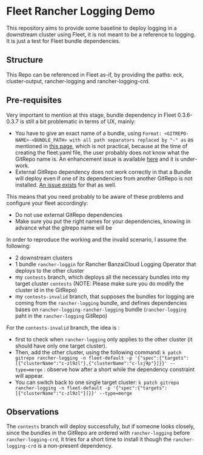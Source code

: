 # Fleet Rancher Logging Demo
This repository aims to provide some baseline to deploy logging in a downstream cluster using Fleet, it is not meant to be a reference to logging. It is just a test for Fleet bundle dependencies.

## Structure
This Repo can be referenced in Fleet as-if, by providing the paths: eck, cluster-output, rancher-logging and rancher-logging-crd.

## Pre-requisites
Very important to mention at this stage, bundle dependency in Fleet 0.3.6-0.3.7 is still a bit problematic in terms of UX, mainly:
- You have to give an exact name of a bundle, using `Format: <GITREPO-NAME>-<BUNDLE_PATH> with all path separators replaced by "-" as` as mentioned in [this page](https://fleet.rancher.io/gitrepo-structure/#fleetyaml), which is not practical, because at the time of creating the fleet.yaml file, the user probably does not know what the GitRepo name is. An enhancement issue is available [here](https://github.com/rancher/fleet/pull/552#issuecomment-930645572) and it is under-work.
- External GitRepo dependency does not work correctly in that a Bundle will deploy even if one of its dependencies from another GitRepo is not installed. [An issue exists](https://github.com/rancher/fleet/issues/486) for that as well.

This means that you need probably to be aware of these problems and configure your fleet accordingly:
- Do not use external GitRepo dependencies
- Make sure you put the right names for your dependencies, knowing in advance what the gitrepo name will be

In order to reproduce the working and the invalid scenario, I assume the following:
- 2 downstream clusters
- 1 bundle `rancher-loggin` for Rancher BanzaiCloud Logging Operator that deploys to the other cluster
- my `contests` branch, which deploys all the necessary bundles into my target cluster `contests` (NOTE: Please make sure you do modify the cluster id in the GitRepo)
- my `contests-invalid` branch, that supposes the bundles for logging are coming from the `rancher-logging` bundle, and defines dependencies bases on `rancher-logging-rancher-logging` bundle (`rancher-logging` paht in the `rancher-logging` GitRepo)

For the `contests-invalid` branch, the idea is :
- first to check when `rancher-logging` only applies to the other cluster (it should have only one target cluster).
- Then, add the other cluster, using the following command: `k patch gitrepo rancher-logging -n fleet-default -p '{"spec":{"targets":[{"clusterName":"c-zl9zl"},{"clusterName":"c-lsj9p"}]}}' --type=merge` : observe how after a short while the dependency constraint will appear.
- You can switch back to one single target cluster: `k patch gitrepo rancher-logging -n fleet-default -p '{"spec":{"targets":[{"clusterName":"c-zl9zl"}]}}' --type=merge` 

## Observations
The `contests` branch will deploy successfully, but if someone looks closely, since the bundles in the GitRepo are ordered with `rancher-logging` before `rancher-logging-crd`, it tries for a short time to install it though the `rancher-logging-crd` is a non-present dependency.